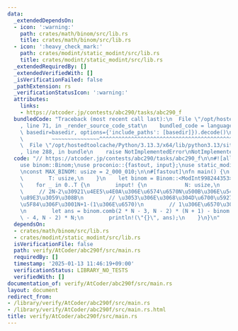 ```yaml
---
data:
  _extendedDependsOn:
  - icon: ':warning:'
    path: crates/math/binom/src/lib.rs
    title: crates/math/binom/src/lib.rs
  - icon: ':heavy_check_mark:'
    path: crates/modint/static_modint/src/lib.rs
    title: crates/modint/static_modint/src/lib.rs
  _extendedRequiredBy: []
  _extendedVerifiedWith: []
  _isVerificationFailed: false
  _pathExtension: rs
  _verificationStatusIcon: ':warning:'
  attributes:
    links:
    - https://atcoder.jp/contests/abc290/tasks/abc290_f
  bundledCode: "Traceback (most recent call last):\n  File \"/opt/hostedtoolcache/Python/3.13.3/x64/lib/python3.13/site-packages/onlinejudge_verify/documentation/build.py\"\
    , line 71, in _render_source_code_stat\n    bundled_code = language.bundle(stat.path,\
    \ basedir=basedir, options={'include_paths': [basedir]}).decode()\n          \
    \         ~~~~~~~~~~~~~~~^^^^^^^^^^^^^^^^^^^^^^^^^^^^^^^^^^^^^^^^^^^^^^^^^^^^^^^^^^^^^^^^^^\n\
    \  File \"/opt/hostedtoolcache/Python/3.13.3/x64/lib/python3.13/site-packages/onlinejudge_verify/languages/rust.py\"\
    , line 288, in bundle\n    raise NotImplementedError\nNotImplementedError\n"
  code: "// https://atcoder.jp/contests/abc290/tasks/abc290_f\n\n#![allow(non_snake_case)]\n\
    use binom::Binom;\nuse proconio::{fastout, input};\nuse static_modint::ModInt998244353;\n\
    \nconst MAX_BINOM: usize = 2_000_010;\n\n#[fastout]\nfn main() {\n    input! {\n\
    \        T: usize,\n    }\n    let binom = Binom::<ModInt998244353>::new(MAX_BINOM);\n\
    \    for _ in 0..T {\n        input! {\n            N: usize,\n        }\n   \
    \     // 2N-2\u30921\u4EE5\u4E0A\u306E\u6574\u6570N\u500B\u306E\u548C\u306B\u5206\
    \u89E3\u3059\u308B\n        // \u3053\u306E\u3068\u304D\u6700\u5927\u306E\u76F4\
    \u5F84\u306F\u3001N+1-(1\u306E\u6570)\n        // 1\u306E\u6570\u306F2~N-1\u500B\
    \n        let ans = binom.comb(2 * N - 3, N - 2) * (N + 1) - binom.comb(2 * N\
    \ - 4, N - 2) * N;\n        println!(\"{}\", ans);\n    }\n}\n"
  dependsOn:
  - crates/math/binom/src/lib.rs
  - crates/modint/static_modint/src/lib.rs
  isVerificationFile: false
  path: verify/AtCoder/abc290f/src/main.rs
  requiredBy: []
  timestamp: '2025-01-13 11:46:19+09:00'
  verificationStatus: LIBRARY_NO_TESTS
  verifiedWith: []
documentation_of: verify/AtCoder/abc290f/src/main.rs
layout: document
redirect_from:
- /library/verify/AtCoder/abc290f/src/main.rs
- /library/verify/AtCoder/abc290f/src/main.rs.html
title: verify/AtCoder/abc290f/src/main.rs
---
```

